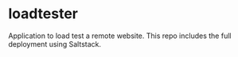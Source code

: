 loadtester
==========

Application to load test a remote website. This repo includes the full deployment using Saltstack.
